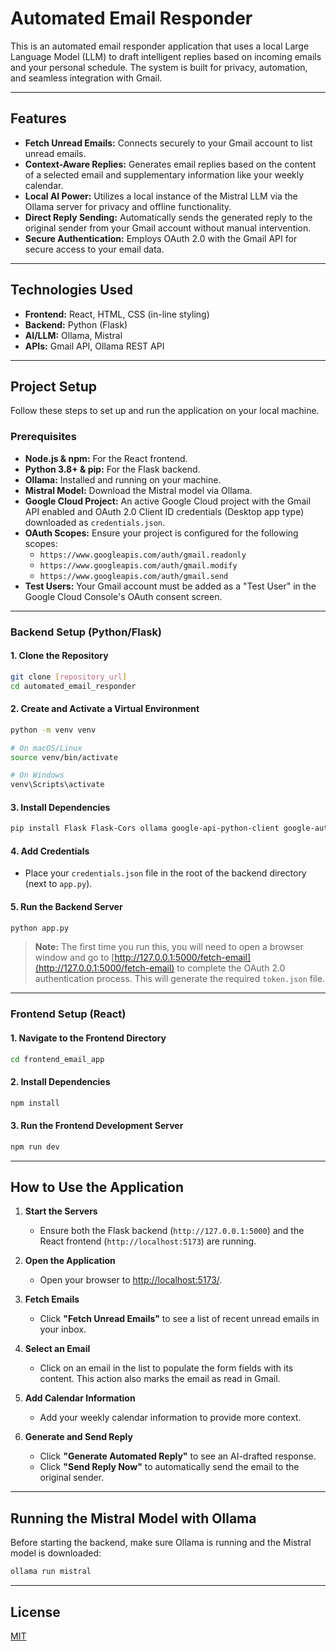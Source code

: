 # Automated Email Responder

This is an automated email responder application that uses a local Large Language Model (LLM) to draft intelligent replies based on incoming emails and your personal schedule. The system is built for privacy, automation, and seamless integration with Gmail.

---

## Features

- **Fetch Unread Emails:** Connects securely to your Gmail account to list unread emails.
- **Context-Aware Replies:** Generates email replies based on the content of a selected email and supplementary information like your weekly calendar.
- **Local AI Power:** Utilizes a local instance of the Mistral LLM via the Ollama server for privacy and offline functionality.
- **Direct Reply Sending:** Automatically sends the generated reply to the original sender from your Gmail account without manual intervention.
- **Secure Authentication:** Employs OAuth 2.0 with the Gmail API for secure access to your email data.

---

## Technologies Used

- **Frontend:** React, HTML, CSS (in-line styling)
- **Backend:** Python (Flask)
- **AI/LLM:** Ollama, Mistral
- **APIs:** Gmail API, Ollama REST API

---

## Project Setup

Follow these steps to set up and run the application on your local machine.

### Prerequisites

- **Node.js & npm:** For the React frontend.
- **Python 3.8+ & pip:** For the Flask backend.
- **Ollama:** Installed and running on your machine.
- **Mistral Model:** Download the Mistral model via Ollama.
- **Google Cloud Project:** An active Google Cloud project with the Gmail API enabled and OAuth 2.0 Client ID credentials (Desktop app type) downloaded as `credentials.json`.
- **OAuth Scopes:** Ensure your project is configured for the following scopes:
  - `https://www.googleapis.com/auth/gmail.readonly`
  - `https://www.googleapis.com/auth/gmail.modify`
  - `https://www.googleapis.com/auth/gmail.send`
- **Test Users:** Your Gmail account must be added as a "Test User" in the Google Cloud Console's OAuth consent screen.

---

### Backend Setup (Python/Flask)

#### 1. Clone the Repository

```bash
git clone [repository_url]
cd automated_email_responder
```

#### 2. Create and Activate a Virtual Environment

```bash
python -m venv venv

# On macOS/Linux
source venv/bin/activate

# On Windows
venv\Scripts\activate
```

#### 3. Install Dependencies

```bash
pip install Flask Flask-Cors ollama google-api-python-client google-auth-httplib2 google-auth-oauthlib
```

#### 4. Add Credentials

- Place your `credentials.json` file in the root of the backend directory (next to `app.py`).

#### 5. Run the Backend Server

```bash
python app.py
```

> **Note:** The first time you run this, you will need to open a browser window and go to [http://127.0.0.1:5000/fetch-email](http://127.0.0.1:5000/fetch-email) to complete the OAuth 2.0 authentication process. This will generate the required `token.json` file.

---

### Frontend Setup (React)

#### 1. Navigate to the Frontend Directory

```bash
cd frontend_email_app
```

#### 2. Install Dependencies

```bash
npm install
```

#### 3. Run the Frontend Development Server

```bash
npm run dev
```

---

## How to Use the Application

1. **Start the Servers**
   - Ensure both the Flask backend (`http://127.0.0.1:5000`) and the React frontend (`http://localhost:5173`) are running.

2. **Open the Application**
   - Open your browser to [http://localhost:5173/](http://localhost:5173/).

3. **Fetch Emails**
   - Click **"Fetch Unread Emails"** to see a list of recent unread emails in your inbox.

4. **Select an Email**
   - Click on an email in the list to populate the form fields with its content. This action also marks the email as read in Gmail.

5. **Add Calendar Information**
   - Add your weekly calendar information to provide more context.

6. **Generate and Send Reply**
   - Click **"Generate Automated Reply"** to see an AI-drafted response.
   - Click **"Send Reply Now"** to automatically send the email to the original sender.

---

## Running the Mistral Model with Ollama

Before starting the backend, make sure Ollama is running and the Mistral model is downloaded:

```bash
ollama run mistral
```

---

## License

[MIT](LICENSE)
